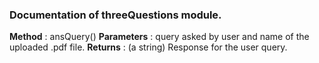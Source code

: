 ### Documentation of threeQuestions module.

**Method** : ansQuery()
**Parameters** : query asked by user and name of the uploaded .pdf file.
**Returns** : (a string) Response for the user query.
